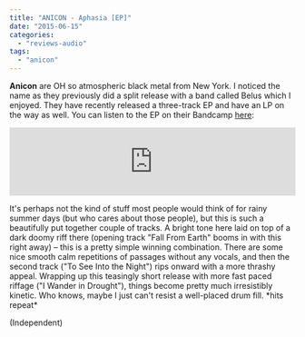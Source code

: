 ```yaml
---
title: "ANICON - Aphasia [EP]"
date: "2015-06-15"
categories: 
  - "reviews-audio"
tags: 
  - "anicon"
---
```


**Anicon** are OH so atmospheric black metal from New York. I noticed the name as they previously did a split release with a band called Belus which I enjoyed. They have recently released a three-track EP and have an LP on the way as well. You can listen to the EP on their Bandcamp [here](https://anicon.bandcamp.com/):

<iframe style="border: 0; width: 100%; height: 120px;" src="https://bandcamp.com/EmbeddedPlayer/album=1684157605/size=large/bgcol=ffffff/linkcol=0687f5/tracklist=false/artwork=small/transparent=true/" width="300" height="150" seamless=""><a href="http://anicon.bandcamp.com/album/aphasia">Aphasia by Anicon</a></iframe>

It's perhaps not the kind of stuff most people would think of for rainy summer days (but who cares about those people), but this is such a beautifully put together couple of tracks. A bright tone here laid on top of a dark doomy riff there (opening track "Fall From Earth" booms in with this right away) – this is a pretty simple winning combination. There are some nice smooth calm repetitions of passages without any vocals, and then the second track ("To See Into the Night") rips onward with a more thrashy appeal. Wrapping up this teasingly short release with more fast paced riffage ("I Wander in Drought"), things become pretty much irresistibly kinetic. Who knows, maybe I just can't resist a well-placed drum fill. \*hits repeat\*

(Independent)
